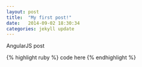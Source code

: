 ```yaml
---
layout: post
title:  "My first post!"
date:   2014-09-02 18:30:34
categories: jekyll update
---
```

AngularJS post

{% highlight ruby %}
code here
{% endhighlight %}

